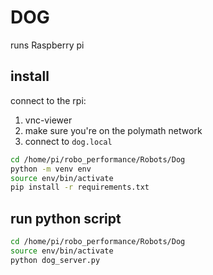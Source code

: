 # DOG

runs Raspberry pi

## install

connect to the rpi:
1. vnc-viewer
2. make sure you're on the polymath network
3. connect to `dog.local`

```bash
cd /home/pi/robo_performance/Robots/Dog
python -m venv env
source env/bin/activate
pip install -r requirements.txt
```

## run python script

```bash
cd /home/pi/robo_performance/Robots/Dog
source env/bin/activate
python dog_server.py
```
